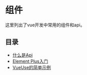 # 组件

这里列出了vue开发中常用的组件和api。

## 目录

- [什么是Api](./button.md)
- [Element Plus入门](./form.md)
- [VueUse的简单示例](./VueUse.md)
